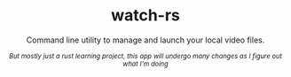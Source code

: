 <div align="center">

# watch-rs

Command line utility to manage and launch your local video files. 

<sub>*But mostly just a rust learning project, this app will undergo many changes as I figure out what I'm doing*</sub>

</div>